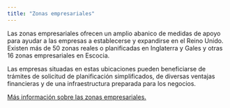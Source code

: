 ```yaml
---
title: "Zonas empresariales"
---
```


Las zonas empresariales ofrecen un amplio abanico de medidas de apoyo para ayudar a las empresas a establecerse y expandirse en el Reino Unido. Existen más de 50 zonas reales o planificadas en Inglaterra y Gales y otras 16 zonas empresariales en Escocia. 

Las empresas situadas en estas ubicaciones pueden beneficiarse de trámites de solicitud de planificación simplificados, de diversas ventajas financieras y de una infraestructura preparada para los negocios.
 
[Más información sobre las zonas empresariales.](https://www.gov.uk/government/policies/local-enterprise-partnerships-leps-and-enterprise-zones)
